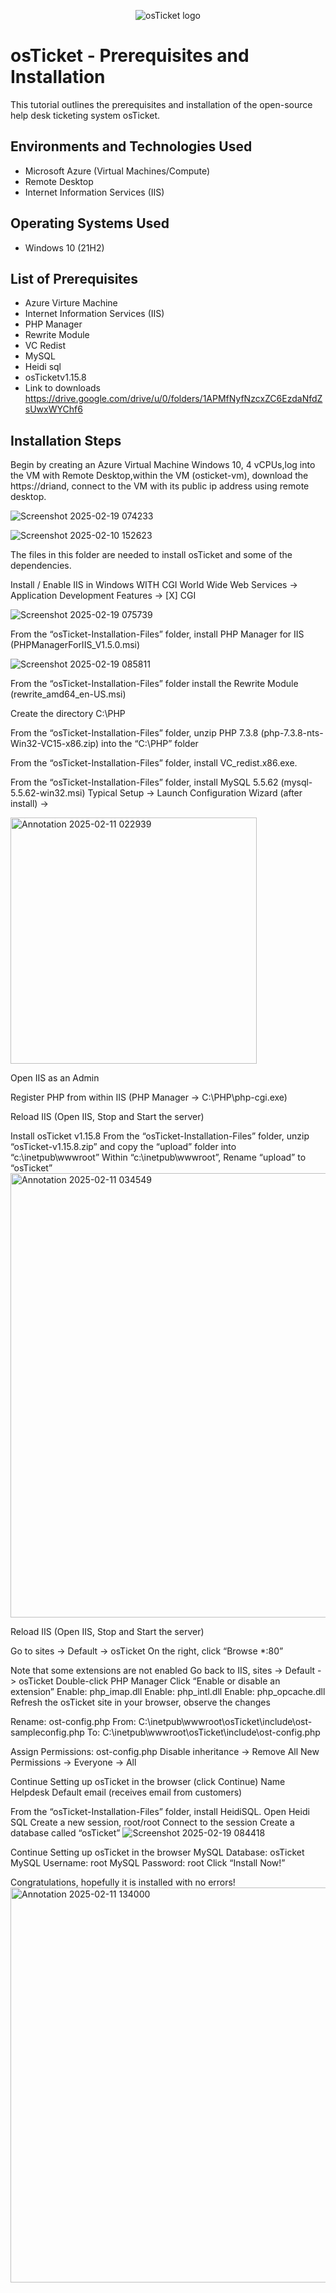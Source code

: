 <p align="center">
<img src="https://i.imgur.com/Clzj7Xs.png" alt="osTicket logo"/>
</p>

<h1>osTicket - Prerequisites and Installation</h1>
This tutorial outlines the prerequisites and installation of the open-source help desk ticketing system osTicket.<br />


<h2>Environments and Technologies Used</h2>

- Microsoft Azure (Virtual Machines/Compute)
- Remote Desktop
- Internet Information Services (IIS)

<h2>Operating Systems Used </h2>

- Windows 10</b> (21H2)

<h2>List of Prerequisites</h2>

- Azure Virture Machine
- Internet Information Services (IIS)
- PHP Manager
- Rewrite Module
- VC Redist
- MySQL
- Heidi sql
- osTicketv1.15.8
- Link to downloads
https://drive.google.com/drive/u/0/folders/1APMfNyfNzcxZC6EzdaNfdZsUwxWYChf6
<h2>Installation Steps</h2>

Begin by creating an Azure Virtual Machine Windows 10, 4 vCPUs,log into the VM with Remote Desktop,within the VM (osticket-vm), download the https://driand, connect to the VM with its public ip address using remote desktop. 

![Screenshot 2025-02-19 074233](https://github.com/user-attachments/assets/680899fb-8562-4087-a8be-aac72dda136b)




![Screenshot 2025-02-10 152623](https://github.com/user-attachments/assets/318ec3d6-da4f-43eb-987f-59a920521bbc)






The files in this folder are needed to install osTicket and some of the dependencies.

Install / Enable IIS in Windows WITH CGI
World Wide Web Services -> Application Development Features -> [X] CGI

![Screenshot 2025-02-19 075739](https://github.com/user-attachments/assets/45b30555-831c-4b64-b982-c010f32dd80b)

From the “osTicket-Installation-Files” folder, install PHP Manager for IIS (PHPManagerForIIS_V1.5.0.msi)

![Screenshot 2025-02-19 085811](https://github.com/user-attachments/assets/bf22c30d-5c74-4463-b2db-32599132cc66)

From the “osTicket-Installation-Files” folder install the Rewrite Module (rewrite_amd64_en-US.msi)

Create the directory C:\PHP

From the “osTicket-Installation-Files” folder, unzip PHP 7.3.8 (php-7.3.8-nts-Win32-VC15-x86.zip) into the “C:\PHP” folder

From the “osTicket-Installation-Files” folder, install VC_redist.x86.exe.

From the “osTicket-Installation-Files” folder, install MySQL 5.5.62 (mysql-5.5.62-win32.msi)
Typical Setup ->
Launch Configuration Wizard (after install) ->

<img width="394" alt="Annotation 2025-02-11 022939" src="https://github.com/user-attachments/assets/d9bbe2e1-5fc7-4967-a790-69101d23dae6" />

Open IIS as an Admin

Register PHP from within IIS (PHP Manager -> C:\PHP\php-cgi.exe)

Reload IIS (Open IIS, Stop and Start the server)

Install osTicket v1.15.8
From the “osTicket-Installation-Files” folder, unzip “osTicket-v1.15.8.zip” and copy the “upload” folder into “c:\inetpub\wwwroot”
Within “c:\inetpub\wwwroot”, Rename “upload” to “osTicket”
<img width="711" alt="Annotation 2025-02-11 034549" src="https://github.com/user-attachments/assets/1afaa8a4-4825-48e5-a0b7-7166bf92a601" />

Reload IIS (Open IIS, Stop and Start the server)

Go to sites -> Default -> osTicket
On the right, click “Browse *:80”

Note that some extensions are not enabled
Go back to IIS, sites -> Default -> osTicket
Double-click PHP Manager
Click “Enable or disable an extension”
Enable: php_imap.dll
Enable: php_intl.dll
Enable: php_opcache.dll
Refresh the osTicket site in your browser, observe the changes

Rename: ost-config.php
From: C:\inetpub\wwwroot\osTicket\include\ost-sampleconfig.php
To: C:\inetpub\wwwroot\osTicket\include\ost-config.php

Assign Permissions: ost-config.php
Disable inheritance -> Remove All
New Permissions -> Everyone -> All

Continue Setting up osTicket in the browser (click Continue)
Name Helpdesk
Default email (receives email from customers)

From the “osTicket-Installation-Files” folder, install HeidiSQL.
Open Heidi SQL
Create a new session, root/root
Connect to the session
Create a database called “osTicket”
![Screenshot 2025-02-19 084418](https://github.com/user-attachments/assets/062aab19-adde-460d-b609-5276b17f8c38)

Continue Setting up osTicket in the browser
MySQL Database: osTicket
MySQL Username: root
MySQL Password: root
Click “Install Now!”

Congratulations, hopefully it is installed with no errors!
<img width="632" alt="Annotation 2025-02-11 134000" src="https://github.com/user-attachments/assets/e8b5588a-217b-482b-8e11-eea2d8817f0a" />








